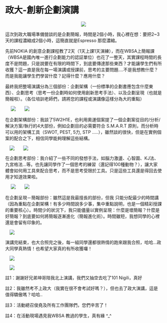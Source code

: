 # 政大-創新企劃演講 

<div style="clear: both; text-align: center;"></div>
<div style="clear: both; text-align: center;"><a href="http://3.bp.blogspot.com/-cZnqvYTdXZM/VhRy7lWNuQI/AAAAAAAANcg/muGTBWSQego/s1600/image_thumb_11.png" style="margin-left: 1em; margin-right: 1em;"><img border="0" src="http://3.bp.blogspot.com/-cZnqvYTdXZM/VhRy7lWNuQI/AAAAAAAANcg/muGTBWSQego/s1600/image_thumb_11.png"/></a></div>
<p>這次到政大職場準備營談的是企劃簡報，時間是2個小時，我心裡在想：要把2~3天的課程濃縮成2個小時，這簡直就是Espresso 那麼濃縮。</p>
<p>先前NOKIA 的創意企劃課程教了2天（1天上課1天演練），而在WBSA上簡報課（WBSA是國內唯一進行企劃能力的認証單位）也花了一整天，其實課程時間的長度不是問題，只是說要在有限的時間下，到底要傳達那些東西？才能讓學生們有所收獲？這一直是我在每一場演講或授課前，思考的主要問題….不是我想教什麼？而是我能讓學生們學習什麼？記得什麼？應用什麼？<br/><a name="more"></a></p>
<p>最終我把整場演講分為三個部份：企劃架構（一份標準的企劃書應包含什麼東西）、企劃思考（思考一份企劃時如何使用創新思考手法）、以及企劃呈現（也就是簡報啦）。（各位培訓老師們，請將您的課程或演講像這樣分為大的重點）</p>
<p> <a href="http://2.bp.blogspot.com/-2a8LvXMkk5M/VhRy6QefjqI/AAAAAAAANcI/eQZHRo6aAhw/s1600/image_thumb.png" style="margin-left: 1em; margin-right: 1em; text-align: center;"><img border="0" src="http://2.bp.blogspot.com/-2a8LvXMkk5M/VhRy6QefjqI/AAAAAAAANcI/eQZHRo6aAhw/s1600/image_thumb.png"/></a><a href="http://4.bp.blogspot.com/-B0csMd_CbaE/VhRy7JlMlEI/AAAAAAAANcQ/mTVSb7fDB-k/s1600/image_thumb_3.png" style="margin-left: 1em; margin-right: 1em; text-align: center;"><img border="0" src="http://4.bp.blogspot.com/-B0csMd_CbaE/VhRy7JlMlEI/AAAAAAAANcQ/mTVSb7fDB-k/s1600/image_thumb_3.png"/></a></p>
<p>在企劃架構部份：我談了5W2H1E，也利用奧運個案提了一個企劃案從目的/分析/解決方案/執行的4大部份，例如企劃目的必需要符合 S.M.A.R.T 原則，而分析時可以用的架構工具（SWOT, PEST, 5力, STP …..），雖然談的很快，但是在實例個案的配合之下，相信同學能夠理解這些結構。</p>
<div><a href="http://1.bp.blogspot.com/-Qsht-80ob4E/VhRy7qfpGVI/AAAAAAAANcY/-EtBm-KmHPE/s1600/image_thumb_4.png" style="margin-left: 1em; margin-right: 1em; text-align: center;"><img border="0" src="http://1.bp.blogspot.com/-Qsht-80ob4E/VhRy7qfpGVI/AAAAAAAANcY/-EtBm-KmHPE/s1600/image_thumb_4.png"/></a><a href="http://4.bp.blogspot.com/-eTbDPSfzibc/VhRy8xNJLVI/AAAAAAAANdA/vIv6Y0OTO3c/s1600/image_thumb_5.png" style="margin-left: 1em; margin-right: 1em; text-align: center;"><img border="0" src="http://4.bp.blogspot.com/-eTbDPSfzibc/VhRy8xNJLVI/AAAAAAAANdA/vIv6Y0OTO3c/s1600/image_thumb_5.png"/></a>
<p>在企劃思考部份：我介紹了一些不同的發想手法，如腦力激盪、心智圖、KJ法、九宮格法…等。也先讓同學作了一個思考的練習（還記得100種動物？），讓大家體會如何用工具來配合思考，而不是思考受限於工具。只是這些工具還是得回去使用才知道效果啦。</p>
<p> <a href="http://4.bp.blogspot.com/-Tf0p-p0k42A/VhRy84Yc8pI/AAAAAAAANcs/MiK17VD3ymo/s1600/image_thumb_6.png" style="margin-left: 1em; margin-right: 1em; text-align: center;"><img border="0" src="http://4.bp.blogspot.com/-Tf0p-p0k42A/VhRy84Yc8pI/AAAAAAAANcs/MiK17VD3ymo/s1600/image_thumb_6.png"/></a><a href="http://1.bp.blogspot.com/-ICV3OLy7oZU/VhRy9CRiOtI/AAAAAAAANcw/2Fblzppdbd4/s1600/image_thumb_7.png" style="margin-left: 1em; margin-right: 1em; text-align: center;"><img border="0" src="http://1.bp.blogspot.com/-ICV3OLy7oZU/VhRy9CRiOtI/AAAAAAAANcw/2Fblzppdbd4/s1600/image_thumb_7.png"/></a></p>
<p>在企劃呈現－簡報部份：雖然這是我最擅長的部份，但我 只能分配最少的時間講（因為重點在企劃架構！有多少時間說多少事，集中重點說明，也是一個精彩授課的重要核心）。時間少的狀況下，我只能儘量以實例呈現：什麼是壞簡報？什麼是好簡報？到底要如何將簡報逐漸進化（簡報進化術）。時間雖短，我想同學的心裡還是會留有印象的。</p>
<p><a href="http://4.bp.blogspot.com/-FuYNwf0V394/VhRy946wrhI/AAAAAAAANdE/3O5xtIKhCSk/s1600/image_thumb_8.png" style="margin-left: 1em; margin-right: 1em; text-align: center;"><img border="0" src="http://4.bp.blogspot.com/-FuYNwf0V394/VhRy946wrhI/AAAAAAAANdE/3O5xtIKhCSk/s1600/image_thumb_8.png"/></a></p>
<p>演講完結束，也大合照完之後，每一組同學還都很熱情的跑來跟我合照，哈哈…政大同學真熱情！也希望大家真的有所收獲囉！</p>
<p><a href="http://3.bp.blogspot.com/-gJLF4Ij4c_A/VhRy-RqLF-I/AAAAAAAANdI/pb1246RBmW8/s1600/image_thumb_9.png" style="margin-left: 1em; margin-right: 1em; text-align: center;"><img border="0" src="http://3.bp.blogspot.com/-gJLF4Ij4c_A/VhRy-RqLF-I/AAAAAAAANdI/pb1246RBmW8/s1600/image_thumb_9.png"/></a></p>
<p> <a href="http://3.bp.blogspot.com/-_o-z5z4ryEw/VhRy7vzUgqI/AAAAAAAANcc/ZksPW0RxMbU/s1600/image_thumb_10.png" style="margin-left: 1em; margin-right: 1em; text-align: center;"><img border="0" src="http://3.bp.blogspot.com/-_o-z5z4ryEw/VhRy7vzUgqI/AAAAAAAANcc/ZksPW0RxMbU/s1600/image_thumb_10.png"/></a></p>
<p>註1：謝謝好兄弟坤哥陪我北上演講，我們又抽空去吃了101 Nigili，真好</p>
<p>註2：我雖然考不上政大（我實在很不會考試好嗎？），但也去了政大演講，這是值得驕傲嗎？哈哈..</p>
<p>註3：活動總召俊堯及所有工作團隊們，您們辛苦了！</p>
<p>註4：在活動現場遇見我WBSA 教過的學生，真有緣 ^_^</p></div>